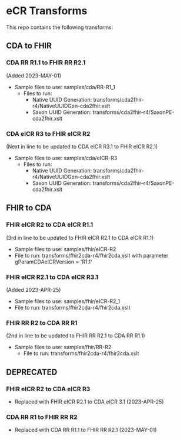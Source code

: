 # eCR Transforms

This repo contains the following transforms:

## CDA to FHIR

### CDA RR R1.1 to FHIR RR R2.1 
(Added 2023-MAY-01)

* Sample files to use: samples/cda/RR-R1_1
  * Files to run:
    * Native UUID Generation: transforms/cda2fhir-r4/NativeUUIDGen-cda2fhir.xslt
    * Saxon UUID Generation: transforms/cda2fhir-r4/SaxonPE-cda2fhir.xslt
           
### CDA eICR R3 to FHIR eICR R2 
(Next in line to be updated to CDA eICR R3.1 to FHIR eICR R2.1)

* Sample files to use: samples/cda/eICR-R3 
  * Files to run:
    * Native UUID Generation: transforms/cda2fhir-r4/NativeUUIDGen-cda2fhir.xslt
    * Saxon UUID Generation: transforms/cda2fhir-r4/SaxonPE-cda2fhir.xslt
         
## FHIR to CDA

### FHIR eICR R2 to CDA eICR R1.1 
(3rd in line to be updated to FHIR eICR R2.1 to CDA eICR R1.1)

* Sample files to use: samples/fhir/eICR-R2 
* File to run: transforms/fhir2cda-r4/fhir2cda.xslt with parameter gParamCDAeICRVersion = 'R1.1'
     
### FHIR eICR R2.1 to CDA eICR R3.1 
(Added 2023-APR-25)

* Sample files to use: samples/fhir/eICR-R2_1
* File to run: transforms/fhir2cda-r4/fhir2cda.xslt
      
### FHIR RR R2 to CDA RR R1 
(2nd in line to be updated to FHIR RR R2.1 to CDA RR R1.1)

* Sample files to use: samples/fhir/RR-R2
     * File to run: transforms/fhir2cda-r4/fhir2cda.xslt 
  

## DEPRECATED 

### FHIR eICR R2 to CDA eICR R3
* Replaced with FHIR eICR R2.1 to CDA eICR 3.1 (2023-APR-25)

### CDA RR R1 to FHIR RR R2
* Replaced with CDA RR R1.1 to FHIR RR R2.1 (2023-MAY-01)
